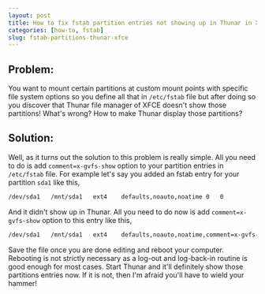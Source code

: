 ```yaml
---
layout: post
title: How to fix fstab partition entries not showing up in Thunar in XFCE
categories: [how-to, fstab]
slug: fstab-partitions-thunar-xfce
---
```


## Problem:

You want to mount certain partitions at custom mount points with specific file system options so you define all that in <code>/etc/fstab</code> file but after doing so you discover that Thunar file manager of XFCE doesn't show those partitions! What's wrong? How to make Thunar display those partitions?  
<!--more-->

## Solution:

Well, as it turns out the solution to this problem is really simple. All you need to do is add <code>comment=x-gvfs-show</code> option to your partition entries in <code>/etc/fstab</code> file. For example let's say you added an fstab entry for your partition <code>sda1</code> like this,  
```bash
/dev/sda1	/mnt/sda1	ext4	defaults,noauto,noatime	0	0
``` 
And it didn't show up in Thunar. All you need to do now is add <code>comment=x-gvfs-show</code> option to this entry like this,  
```bash
/dev/sda1	/mnt/sda1	ext4	defaults,noauto,noatime,comment=x-gvfs-show	0	0
```
Save the file once you are done editing and reboot your computer. Rebooting is not strictly necessary as a log-out and log-back-in routine is good enough for most cases. Start Thunar and it'll definitely show those partitions entries now. If it is not, then I'm afraid you'll have to wield your hammer!  
